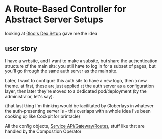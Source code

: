 # A Route-Based Controller for Abstract Server Setups

looking at [Gloo's Dex Setup](https://docs.solo.io/gloo/latest/guides/security/auth/extauth/oauth/dex/) gave me the idea

## user story

I have a website, and I want to make a subsite, but share the authentication structure of the main site: you still have to log in for a subset of pages, but you'll go through the same auth server as the main site.

Later, I want to configure this auth site to have a new logo, then a new theme. at first, these are just applied at the auth server as a configuration layer, then later they're moved to a dedicated pod/deployment (by the administrator, let's say).

(that last thing I'm thinking would be facilitated by Globerlays in whatever the auth-presenting server is - this overlaps with a whole idea I've been cooking up like Cockpit for printacle)

All the config objects, [Service API/Gateway/Routes](https://kubernetes-sigs.github.io/service-apis/concepts/), stuff like that are handled by the Composition Operator
